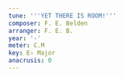 ```yaml
---
tune: '''YET THERE IS ROOM!'''
composer: F. E. Belden
arranger: F. E. B.
year: '-'
meter: C.M
key: E♭ Major
anacrusis: 0
---
```


